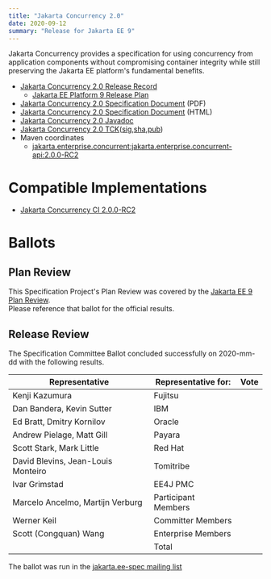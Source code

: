 ```yaml
---
title: "Jakarta Concurrency 2.0"
date: 2020-09-12
summary: "Release for Jakarta EE 9"
---
```

Jakarta Concurrency provides a specification for using concurrency from application components without compromising container integrity while still preserving the Jakarta EE platform's fundamental benefits.

* [Jakarta Concurrency 2.0 Release Record](https://projects.eclipse.org/projects/ee4j.cu/releases/2.0.0)
  * [Jakarta EE Platform 9 Release Plan](https://eclipse-ee4j.github.io/jakartaee-platform/jakartaee9/JakartaEE9ReleasePlan)
* [Jakarta Concurrency 2.0 Specification Document](./concurrency-spec-2.0.pdf) (PDF)
* [Jakarta Concurrency 2.0 Specification Document](./concurrency-spec-2.0.html) (HTML)
* [Jakarta Concurrency 2.0 Javadoc](./apidocs)
* [Jakarta Concurrency 2.0 TCK]()([sig](),[sha](),[pub]())
* Maven coordinates
  * [jakarta.enterprise.concurrent:jakarta.enterprise.concurrent-api:2.0.0-RC2](https://jakarta.oss.sonatype.org/service/local/repo_groups/staging/content/jakarta/enterprise/concurrent/jakarta.enterprise.concurrent-api/2.0.0-RC2/jakarta.enterprise.concurrent-api-2.0.0-RC2.jar)


# Compatible Implementations

* [Jakarta Concurrency CI 2.0.0-RC2](https://jakarta.oss.sonatype.org/service/local/repo_groups/staging/content/org/glassfish/jakarta.enterprise.concurrent/2.0.0-RC2/jakarta.enterprise.concurrent-2.0.0-RC2.jar)

# Ballots

## Plan Review

[//]: # (For Jakarta EE 9, the Platform Plan Review covered 95% of the Specification Projects.  For those Projects, just use the following statement in this Plan Review section:)

This Specification Project's Plan Review was covered by the [Jakarta EE 9 Plan Review](https://jakarta.ee/specifications/platform/9/).  
Please reference that ballot for the official results.

[//]: # (If your Project was required to do a standalone Plan Review...  You'll need to perform an official Plan Review ballot and record the results here.)

## Release Review

The Specification Committee Ballot concluded successfully on 2020-mm-dd with the following results.

| Representative                                 | Representative for: | Vote |
|------------------------------------------------|---------------------|------|
| Kenji Kazumura                                 | Fujitsu             |      |
| Dan Bandera, Kevin Sutter                      | IBM                 |      |
| Ed Bratt, Dmitry Kornilov                      | Oracle              |      |
| Andrew Pielage, Matt Gill                      | Payara              |      |
| Scott Stark, Mark Little                       | Red Hat             |      |
| David Blevins, Jean-Louis Monteiro             | Tomitribe           |      |
| Ivar Grimstad                                  | EE4J PMC            |      |
| Marcelo Ancelmo, Martijn Verburg               | Participant Members |      |
| Werner Keil                                    | Committer Members   |      |
| Scott (Congquan) Wang                          | Enterprise Members  |      |
|                                                | Total               |      |

The ballot was run in the [jakarta.ee-spec mailing list]()
